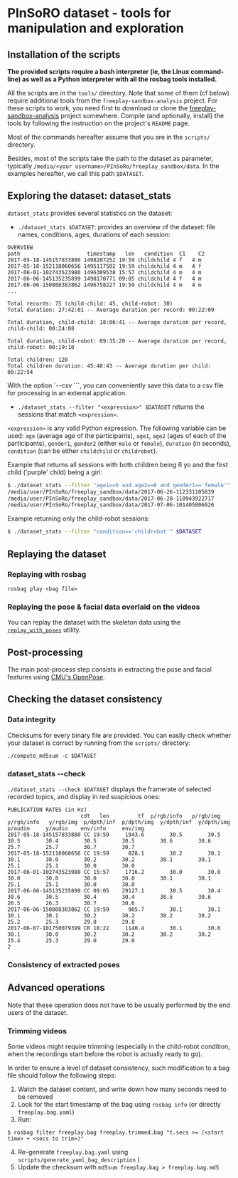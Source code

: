 PInSoRO dataset - tools for manipulation and exploration
========================================================


Installation of the scripts
---------------------------

**The provided scripts require a bash interpreter (ie, the Linux command-line)
as well as a Python interpreter with all the rosbag tools installed.**


All the scripts are in the `tools/` directory. Note that some of them (cf below)
require additional tools from the `freeplay-sandbox-analysis` project. For these
scripts to work, you need first to download or clone the
[freeplay-sandbox-analysis](https://github.com/freeplay-sandbox/analysis)
project somewhere. Compile (and optionally, install) the tools by following the
instruction on the project's `README` page.


Most of the commands hereafter assume that you are in the `scripts/` directory.

Besides, most of the scripts take the path to the dataset as parameter,
typically `/media/<your username>/PInSoRo/freeplay_sandbox/data`. In the
examples hereafter, we call this path `$DATASET`.

Exploring the dataset: dataset_stats
------------------------------------

`dataset_stats` provides several statistics on the dataset:

- `./dataset_stats $DATASET`: provides an overview of the dataset: file names,
  conditions, ages, durations of each session:

```
OVERVIEW
path                     timestamp   len   condition  C1    C2
2017-05-18-145157833880 1498207252 19:59 childchild 4 f   4 m  
2017-05-18-152118060656 1495117502 19:59 childchild 4 m   4 f  
2017-06-01-102743523980 1496309538 15:57 childchild 4 m   4 m  
2017-06-06-145135235899 1498170771 09:05 childchild 4 f   4 m  
2017-06-06-150808383862 1496758227 19:59 childchild 4 m   4 m  
...

Total records: 75 (child-child: 45, child-robot: 30)
Total duration: 27:42:01 -- Average duration per record: 00:22:09

Total duration, child-child: 18:06:41 -- Average duration per record,
child-child: 00:24:08

Total duration, child-robot: 09:35:20 -- Average duration per record,
child-robot: 00:19:10

Total children: 120
Total children duration: 45:48:43 -- Average duration per child: 00:22:54
```

With the option `--csv <csv file>```, you can conveniently save this data to a
csv file for processing in an external application.


- `./dataset_stats --filter "<expression>" $DATASET` returns the sessions that
  match `<expression>`.
  
`<expression>` is any valid Python expression. The
following variable can be used: `age` (average age of the participants),
`age1`, `age2` (ages of each of the participants), `gender1`, `gender2`
(either `male` or `female`),
`duration` (in seconds), `condition` (can be either `childchild` or
`childrobot`).

Example that returns all sessions with both children being 6 yo and the first
child ('purple' child) being a girl:

```sh
$ ./dataset_stats --filter "age1==6 and age2==6 and gender1=='female'" $DATASET
/media/user/PInSoRo/freeplay_sandbox/data/2017-06-26-112331105839
/media/user/PInSoRo/freeplay_sandbox/data/2017-06-28-110943922717
/media/user/PInSoRo/freeplay_sandbox/data/2017-07-06-101405806926
```

Example returning only the child-robot sessions:
```sh
$ ./dataset_stats --filter "condition=='childrobot'" $DATASET
```

Replaying the dataset
---------------------

### Replaying with rosbag

```
rosbag play <bag file>
```

### Replaying the pose & facial data overlaid on the videos


You can replay the dataset with the skeleton data using the [`replay_with_poses`](https://github.com/freeplay-sandbox/analysis#data-replay) utility.

Post-processing
---------------

The main post-process step consists in extracting the pose and facial features
using [CMU's OpenPose](https://github.com/CMU-Perceptual-Computing-Lab/openpose).


Checking the dataset consistency
--------------------------------

### Data integrity

Checksums for every binary file are provided. You can easily check whether your
dataset is correct by running from the `scripts/` directory:

```
./compute_md5sum -c $DATASET
```


### dataset_stats --check

`./dataset_stats --check $DATASET` displays the framerate of selected recorded topics, and display in red suspicious ones:

```
PUBLICATION RATES (in Hz)
                       cdt   len         tf  p/rgb/info   p/rgb/img  y/rgb/info   y/rgb/img  p/dpth/inf  p/dpth/img  y/dpth/inf  y/dpth/img     p/audio     y/audio    env/info     env/img 
2017-05-18-145157833880 CC 19:59     1943.6        30.5        30.5        30.5        30.4        30.5        30.5        30.6        30.6        25.7        25.7        30.7        30.7  
2017-05-18-152118060656 CC 19:59      828.1        30.2        30.1        30.1        30.0        30.2        30.2        30.1        30.1        25.1        25.1        30.0        30.0  
2017-06-01-102743523980 CC 15:57     1716.2        30.0        30.0        30.0        30.0        30.0        30.0        30.1        30.1        25.1        25.1        30.0        30.0  
2017-06-06-145135235899 CC 09:05    29127.1        30.5        30.4        30.6        30.5        30.4        30.4        30.6        30.6        26.5        26.3        30.7        30.6  
2017-06-06-150808383862 CC 19:59      905.7        30.1        30.1        30.1        30.1        30.2        30.2        30.2        30.2        25.2        25.3        29.8        29.8  
2017-06-07-101750079399 CR 18:22     1140.4        30.1        30.0        30.1        30.0        30.2        30.2        30.2        30.2        25.4        25.3        29.0        29.0  
2
```

### Consistency of extracted poses


Advanced operations
-------------------

Note that these operation does not have to be usually performed by the end users of the
dataset.

### Trimming videos

Some videos might require trimming (especially in the child-robot condition,
when the recordings start before the robot is actually ready to go).

In order to ensure a level of dataset consistency, such modification to a bag
file should follow the following steps:

1. Watch the dataset content, and write down how many seconds need to be removed
2. Look for the start timestamp of the bag using `rosbag info` (or directly `freeplay.bag.yaml`)
3. Run:
```
$ rosbag filter freeplay.bag freeplay.trimmed.bag "t.secs >= (<start time> + <secs to trim>)"
```
4. Re-generate `freeplay.bag.yaml` using `scripts/generate_yaml_bag_description`
   (
5. Update the checksum with `md5sum freeplay.bag > freeplay.bag.md5`
